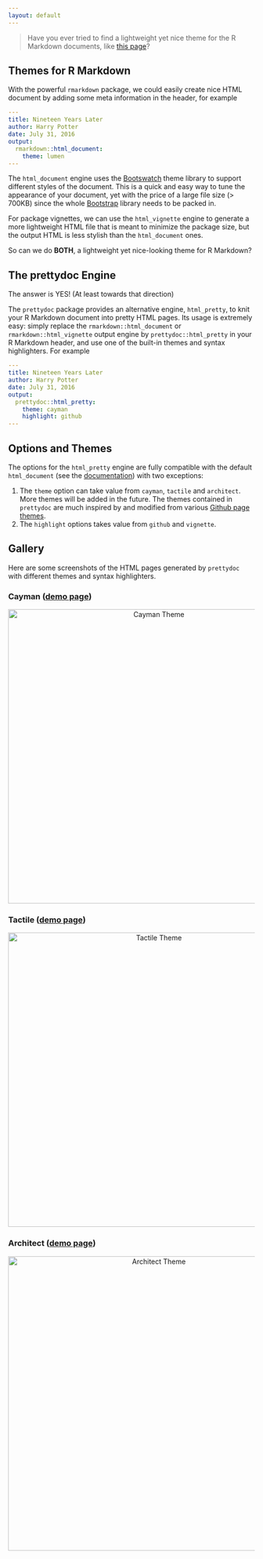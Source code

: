```yaml
---
layout: default
---
```


> Have you ever tried to find a lightweight yet nice theme for the R Markdown
documents, like [this page](http://yixuan.cos.name/prettydoc/)?

## Themes for R Markdown

With the powerful `rmarkdown` package, we could easily create nice HTML document
by adding some meta information in the header, for example

```yaml
---
title: Nineteen Years Later
author: Harry Potter
date: July 31, 2016
output:
  rmarkdown::html_document:
    theme: lumen
---
```

The `html_document` engine uses the [Bootswatch](http://bootswatch.com/)
theme library to support different styles of the document.
This is a quick and easy way to tune the appearance of your document, yet with
the price of a large file size (> 700KB) since the whole
[Bootstrap](http://getbootstrap.com/) library needs to be packed in.

For package vignettes, we can use the `html_vignette` engine to generate
a more lightweight HTML file that is meant to minimize the package size, but
the output HTML is less stylish than the `html_document` ones.

So can we do **BOTH**, a lightweight yet nice-looking theme for R Markdown?

## The prettydoc Engine

The answer is YES! (At least towards that direction)

The `prettydoc` package provides an alternative engine, `html_pretty`,
to knit your R Markdown document into pretty HTML pages.
Its usage is extremely easy: simply replace the
`rmarkdown::html_document` or `rmarkdown::html_vignette` output engine by
`prettydoc::html_pretty` in your R Markdown header, and use one of the built-in
themes and syntax highlighters. For example

```yaml
---
title: Nineteen Years Later
author: Harry Potter
date: July 31, 2016
output:
  prettydoc::html_pretty:
    theme: cayman
    highlight: github
---
```

## Options and Themes

The options for the `html_pretty` engine are fully compatible with the default
`html_document`
(see the [documentation](http://rmarkdown.rstudio.com/html_document_format.html))
with two exceptions:

1. The `theme` option can take value from `cayman`, `tactile` and
`architect`. More themes will be added in the future. The themes contained in
`prettydoc` are much inspired by and modified from
various [Github page themes](https://github.com/blog/1081-instantly-beautiful-project-pages).
2. The `highlight` options takes value from `github` and `vignette`.

## Gallery

Here are some screenshots of the HTML pages generated by `prettydoc` with
different themes and syntax highlighters.

### Cayman ([demo page](http://yixuan.cos.name/prettydoc/index.html))

<div align="center">
  <img width="600px" src="http://i.imgur.com/lVuvhDy.png" alt="Cayman Theme" />
</div>

### Tactile ([demo page](http://yixuan.cos.name/prettydoc/tactile.html))

<div align="center">
  <img width="600px" src="http://i.imgur.com/qU2AFRQ.png" alt="Tactile Theme" />
</div>

### Architect ([demo page](http://yixuan.cos.name/prettydoc/architect.html))

<div align="center">
  <img width="600px" src="http://i.imgur.com/dkCi3ON.png" alt="Architect Theme" />
</div>
